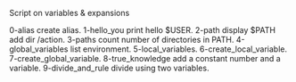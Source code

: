 Script on variables & expansions


0-alias create alias.
1-hello_you print hello $USER.
2-path display $PATH add dir /action.
3-paths count number of directories in PATH.
4-global_variables list environment.
5-local_variables.
6-create_local_variable.
7-create_global_variable.
8-true_knowledge add a constant number and a variable.
9-divide_and_rule divide using two variables. 
